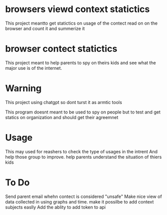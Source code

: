 
# browsers viewd context statictics
This project meantto get statictics on usage of the contect read on on the browser and count it and summerize it 

# browser contect statictics 
This project meant to help parents to spy on theirs kids and see what the major use is of the internet. 


Warning
===========
This project  using chatgpt so dont turst it as armtic tools

This program doesnt meant to be used to spy on people but to test and get statics on organization and should get their agreemnet 

Usage
========
This may used for reashers to check the type of usages in the intrent
And help those group to improve.
help parents understand the situation of thiers kids

To Do
==========
Send parent email whehn contect is considered "unsafe"
Make nice view of data collected in using graphs and time.
make it possilbe to add context subjects easlly
Add the ablity to add token to api
